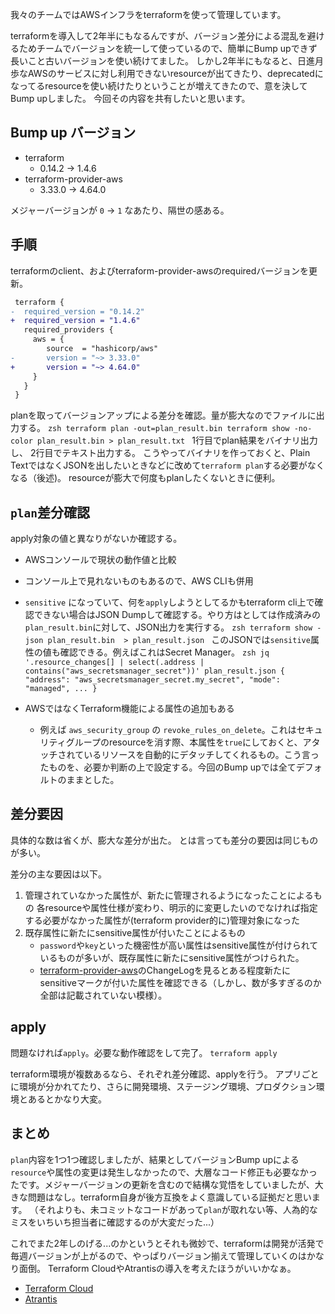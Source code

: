<!--
title:   terraformのバージョン Bump upを2年半ぶりに行った話
tags:    AWS,IaC,Infrastructure_as_code,Terraform,version
id:      a627e217338dd1b17de0
private: false
-->
我々のチームではAWSインフラをterraformを使って管理しています。

terraformを導入して2年半にもなるんですが、バージョン差分による混乱を避けるためチームでバージョンを統一して使っているので、簡単にBump upできず長いこと古いバージョンを使い続けてました。
しかし2年半にもなると、日進月歩なAWSのサービスに対し利用できないresourceが出てきたり、deprecatedになってるresourceを使い続けたりということが増えてきたので、意を決してBump upしました。
今回その内容を共有したいと思います。


## Bump up バージョン
- terraform
  - 0.14.2 -> 1.4.6
- terraform-provider-aws
  - 3.33.0 -> 4.64.0

メジャーバージョンが `0` -> `1` なあたり、隔世の感ある。

## 手順
terraformのclient、およびterraform-provider-awsのrequiredバージョンを更新。

```diff
 terraform {
-  required_version = "0.14.2"
+  required_version = "1.4.6"
   required_providers {
     aws = {
        source  = "hashicorp/aws"
-       version = "~> 3.33.0"
+       version = "~> 4.64.0"
     }
   }
 }
```

planを取ってバージョンアップによる差分を確認。量が膨大なのでファイルに出力する。
`zsh
terraform plan -out=plan_result.bin
terraform show -no-color plan_result.bin > plan_result.txt
`
1行目でplan結果をバイナリ出力し、
2行目でテキスト出力する。
こうやってバイナリを作っておくと、Plain TextではなくJSONを出したいときなどに改めて`terraform plan`する必要がなくなる（後述)。
resourceが膨大で何度もplanしたくないときに便利。


## `plan`差分確認
apply対象の値と異なりがないか確認する。

- AWSコンソールで現状の動作値と比較
- コンソール上で見れないものもあるので、AWS CLIも併用
- `sensitive` になっていて、何を`apply`しようとしてるかもterraform cli上で確認できない場合はJSON Dumpして確認する。やり方はとしては作成済みの`plan_result.bin`に対して、JSON出力を実行する。
    `zsh
    terraform show -json plan_result.bin  > plan_result.json
    `
  このJSONでは`sensitive`属性の値も確認できる。例えばこれはSecret Manager。
    `zsh
    jq  '.resource_changes[] | select(.address | contains("aws_secretsmanager_secret"))' plan_result.json
    {
        "address": "aws_secretsmanager_secret.my_secret",
        "mode": "managed",
        ...
    }
    `

- AWSではなくTerraform機能による属性の追加もある
    - 例えば `aws_security_group` の `revoke_rules_on_delete`。これはセキュリティグループのresourceを消す際、本属性を`true`にしておくと、アタッチされているリソースを自動的にデタッチしてくれるもの。こう言ったものを、必要か判断の上で設定する。今回のBump upでは全てデフォルトのままとした。


## 差分要因
具体的な数は省くが、膨大な差分が出た。
とは言っても差分の要因は同じものが多い。

差分の主な要因は以下。

1. 管理されていなかった属性が、新たに管理されるようになったことによるもの
各resourceや属性仕様が変わり、明示的に変更したいのでなければ指定する必要がなかった属性が(terraform provider的に)管理対象になった
1. 既存属性に新たにsensitive属性が付いたことによるもの
    - `password`や`key`といった機密性が高い属性はsensitive属性が付けられているものが多いが、既存属性に新たにsensitive属性がつけられた。
    - [terraform-provider-aws](https://github.com/hashicorp/terraform-provider-aws/blob/release/)のChangeLogを見るとある程度新たにsensitiveマークが付いた属性を確認できる（しかし、数が多すぎるのか全部は記載されていない模様）。


## apply
問題なければ`apply`。必要な動作確認をして完了。
`
terraform apply
`

terraform環境が複数あるなら、それぞれ差分確認、applyを行う。
アプリごとに環境が分かれてたり、さらに開発環境、ステージング環境、プロダクション環境とあるとかなり大変。

## まとめ
`plan`内容を1つ1つ確認しましたが、結果としてバージョンBump upによる`resource`や属性の変更は発生しなかったので、大層なコード修正も必要なかったです。メジャーバージョンの更新を含むので結構な覚悟をしていましたが、大きな問題はなし。terraform自身が後方互換をよく意識している証拠だと思います。
（それよりも、未コミットなコードがあって`plan`が取れない等、人為的なミスをいちいち担当者に確認するのが大変だった...）

これでまた2年しのげる...のかというとそれも微妙で、terraformは開発が活発で毎週バージョンが上がるので、やっぱりバージョン揃えて管理していくのはかなり面倒。
Terraform CloudやAtrantisの導入を考えたほうがいいかなぁ。

- [Terraform Cloud](https://app.terraform.io/)
- [Atrantis](https://www.runatlantis.io/)
